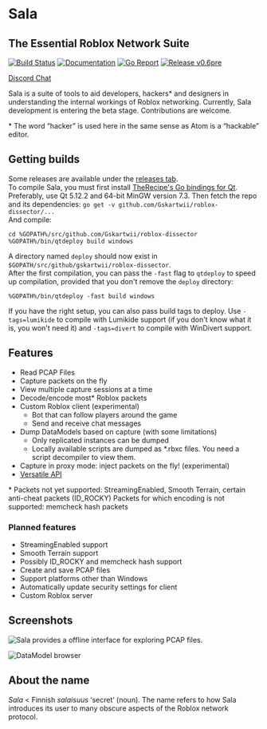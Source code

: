 # Sala
## The Essential Roblox Network Suite

[![Build Status](https://travis-ci.org/Gskartwii/roblox-dissector.svg?branch=master)](https://travis-ci.org/Gskartwii/roblox-dissector)
[![Documentation](https://godoc.org/github.com/Gskartwii/roblox-dissector?status.svg)](https://godoc.org/github.com/Gskartwii/roblox-dissector)
[![Go Report](https://goreportcard.com/badge/github.com/Gskartwii/roblox-dissector)](https://goreportcard.com/report/github.com/Gskartwii/roblox-dissector)
[![Release v0.6pre](https://img.shields.io/badge/release-v0.7.1beta-blue.svg)](https://github.com/Gskartwii/roblox-dissector/releases)

[Discord Chat](https://discord.gg/zPbprKb)

Sala is a suite of tools to aid developers, hackers\* and designers in understanding the internal workings of Roblox networking. Currently, Sala development is entering the beta stage. Contributions are welcome.

\* The word “hacker” is used here in the same sense as Atom is a “hackable” editor.

## Getting builds
Some releases are available under the [releases tab](https://github.com/Gskartwii/roblox-dissector/releases).  
To compile Sala, you must first install [TheRecipe's Go bindings for Qt](https://github.com/therecipe/qt). Preferably, use Qt 5.12.2 and 64-bit MinGW version 7.3. 
Then fetch the repo and its dependencies: `go get -v github.com/Gskartwii/roblox-dissector/...`  
And compile: 

```
cd %GOPATH%/src/github.com/Gskartwii/roblox-dissector
%GOPATH%/bin/qtdeploy build windows
```

A directory named `deploy` should now exist in `$GOPATH/src/github/gskartwii/roblox-dissector`.  
After the first compilation, you can pass the `-fast` flag to `qtdeploy` to speed up compilation, provided that you don't remove the `deploy` directory:

```
%GOPATH%/bin/qtdeploy -fast build windows
```

If you have the right setup, you can also pass build tags to deploy. Use `-tags=lumikide` to compile with Lumikide support (if you don't know what it is, you won't need it) and `-tags=divert` to compile with WinDivert support.

## Features
* Read PCAP Files
* Capture packets on the fly
* View multiple capture sessions at a time
* Decode/encode most\* Roblox packets
* Custom Roblox client (experimental)
    - Bot that can follow players around the game
    - Send and receive chat messages
* Dump DataModels based on capture (with some limitations)
    - Only replicated instances can be dumped
    - Locally available scripts are dumped as *.rbxc files. You need a script decompiler to view them.
* Capture in proxy mode: inject packets on the fly! (experimental)
* [Versatile API](https://godoc.org/github.com/Gskartwii/roblox-dissector/peer)

\* Packets not yet supported: StreamingEnabled, Smooth Terrain, certain anti-cheat packets (ID_ROCKY)
Packets for which encoding is not supported: memcheck hash packets

### Planned features
* StreamingEnabled support
* Smooth Terrain support
* Possibly ID_ROCKY and memcheck hash support
* Create and save PCAP files
* Support platforms other than Windows
* Automatically update security settings for client
* Custom Roblox server

## Screenshots
![Sala provides a offline interface for exploring PCAP files.](https://user-images.githubusercontent.com/6651822/55480485-0fc92880-5629-11e9-93eb-8431f85dd793.png)

![DataModel browser](https://user-images.githubusercontent.com/6651822/55480533-35563200-5629-11e9-9b7d-b5ed892a2ff0.png)

## About the name
_Sala_ < Finnish _salaisuus_ ‘secret’ (noun). The name refers to how Sala introduces its user to many obscure aspects of the Roblox network protocol.
